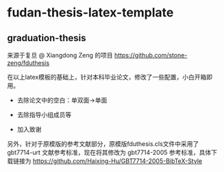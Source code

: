 # fudan-thesis-latex-template

## graduation-thesis

来源于复旦 @ Xiangdong Zeng 的项目 https://github.com/stone-zeng/fduthesis

在以上latex模板的基础上，针对本科毕业论文，修改了一些配置，小白开箱即用。

- 去除论文中的空白：单双面->单面

- 去除指导小组成员等

- 加入致谢

另外，针对于原模版的参考文献部分，原模版fduthesis.cls文件中采用了 gbt7714-urt 文献参考标准，现在将其修改为 gbt7714-2005 参考标准，具体下载链接为 https://github.com/Haixing-Hu/GBT7714-2005-BibTeX-Style